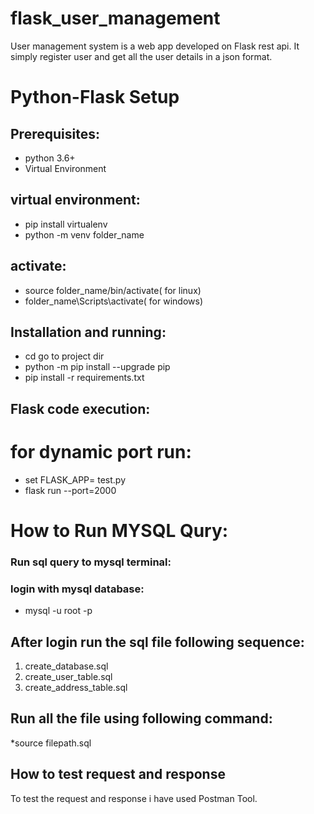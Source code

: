 # flask_user_management

User management system is a web app developed on Flask rest api. It simply register user and get all the user details in a json format.

# Python-Flask Setup
## Prerequisites:
* python 3.6+
* Virtual Environment

## virtual environment:
* pip install virtualenv
* python -m venv folder_name
## activate:
* source folder_name/bin/activate( for linux)
* folder_name\Scripts\activate( for windows)

## Installation and running:
* cd go to project dir
* python -m pip install --upgrade pip
* pip install -r requirements.txt

## Flask code execution:
# for dynamic port run:
* set FLASK_APP= test.py
* flask run --port=2000 

# How to Run MYSQL Qury:

### Run sql query to mysql terminal:

### login with mysql database:
* mysql -u root -p

## After login run the sql file following sequence:
1. create_database.sql
2. create_user_table.sql
3. create_address_table.sql

## Run all the file using following command:
*source filepath.sql

## How to test request and response

To test the request and response i have used Postman Tool.
